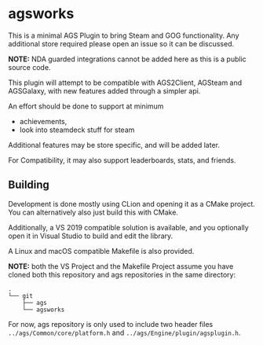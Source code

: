 # agsworks

This is a minimal AGS Plugin to bring Steam and GOG functionality. Any additional store required please open an issue so it can be discussed.

**NOTE:** NDA guarded integrations cannot be added here as this is a public source code.

This plugin will attempt to be compatible with AGS2Client, AGSteam and AGSGalaxy, with new features added through a simpler api.

An effort should be done to support at minimum

- achievements,
- look into steamdeck stuff for steam

Additional features may be store specific, and will be added later.

For Compatibility, it may also support leaderboards, stats, and friends.

## Building

Development is done mostly using CLion and opening it as a CMake project. You can alternatively also just build this with CMake.

Additionally, a VS 2019 compatible solution is available, and you optionally open it in Visual Studio to build and edit the library.

A Linux and macOS compatible Makefile is also provided.

**NOTE:** both the VS Project and the Makefile Project assume you have cloned both this repository and ags repositories in the same directory:

```
.
└── git
    ├── ags
    └── agsworks
```

For now, ags repository is only used to include two header files `../ags/Common/core/platform.h` and `../ags/Engine/plugin/agsplugin.h`.